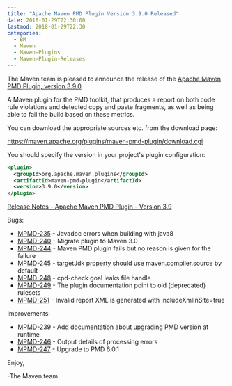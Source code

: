 ```yaml
---
title: "Apache Maven PMD Plugin Version 3.9.0 Released"
date: 2018-01-29T22:30:00
lastmod: 2018-01-29T22:30
categories:
  - BM
  - Maven
  - Maven-Plugins
  - Maven-Plugin-Releases
---
```

The Maven team is pleased to announce the release of the 
[Apache Maven PMD Plugin, version 3.9.0](https://maven.apache.org/plugins/maven-pmd-plugin/)


A Maven plugin for the PMD toolkit, that produces a report on both code rule
violations and detected copy and paste fragments, as well as being able to fail
the build based on these metrics.

You can download the appropriate sources etc. from the download page:
 
https://maven.apache.org/plugins/maven-pmd-plugin/download.cgi

You should specify the version in your project's plugin configuration:

```xml
<plugin>
  <groupId>org.apache.maven.plugins</groupId>
  <artifactId>maven-pmd-plugin</artifactId>
  <version>3.9.0</version>
</plugin>
```

<!-- more -->

[Release Notes - Apache Maven PMD Plugin - Version 3.9](https://issues.apache.org/jira/secure/ReleaseNote.jspa?projectId=12317621&version=12340516)

Bugs:

 * [MPMD-235](https://issues.apache.org/jira/browse/MPMD-235) - Javadoc errors when building with java8
 * [MPMD-240](https://issues.apache.org/jira/browse/MPMD-240) - Migrate plugin to Maven 3.0
 * [MPMD-244](https://issues.apache.org/jira/browse/MPMD-244) - Maven PMD plugin fails but no reason is given for the failure
 * [MPMD-245](https://issues.apache.org/jira/browse/MPMD-245) - targetJdk property should use maven.compiler.source by default
 * [MPMD-248](https://issues.apache.org/jira/browse/MPMD-248) - cpd-check goal leaks file handle
 * [MPMD-249](https://issues.apache.org/jira/browse/MPMD-249) - The plugin documentation point to old (deprecated) rulesets
 * [MPMD-251](https://issues.apache.org/jira/browse/MPMD-251) - Invalid report XML is generated with includeXmlInSite=true

Improvements:

 * [MPMD-239](https://issues.apache.org/jira/browse/MPMD-239) - Add documentation about upgrading PMD version at runtime
 * [MPMD-246](https://issues.apache.org/jira/browse/MPMD-246) - Output details of processing errors
 * [MPMD-247](https://issues.apache.org/jira/browse/MPMD-247) - Upgrade to PMD 6.0.1

Enjoy,

-The Maven team
